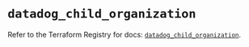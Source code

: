 # `datadog_child_organization`

Refer to the Terraform Registry for docs: [`datadog_child_organization`](https://registry.terraform.io/providers/datadog/datadog/3.48.0/docs/resources/child_organization).
